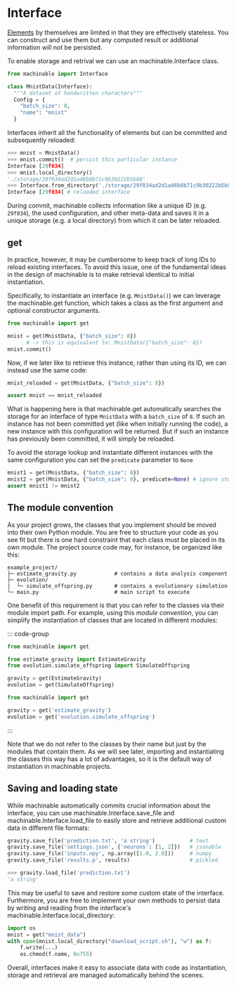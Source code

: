 # Interface

[Elements](./elements.md) by themselves are limited in that they are effectively stateless. You can construct and use them but any computed result or additional information will not be persisted. 

To enable storage and retrival we can use an <Pydoc>machinable.Interface</Pydoc> class.

```python
from machinable import Interface

class MnistData(Interface):
  """A dataset of handwritten characters"""
  Config = {
    "batch_size": 8,
    "name": "mnist"
  }
```

Interfaces inherit all the functionality of elements but can be committed and subsequently reloaded:

```python
>>> mnist = MnistData()
>>> mnist.commit()  # persist this particular instance
Interface [29f034]
>>> mnist.local_directory()
'./storage/29f034ad2d1a46b8b71c9b30222b5b88'
>>> Interface.from_directory('./storage/29f034ad2d1a46b8b71c9b30222b5b88')
Interface [29f034] # reloaded interface
```

During commit, machinable collects information like a unique ID (e.g. `29f034`), the used configuration, and other meta-data and saves it in a unique storage (e.g. a local directory) from which it can be later reloaded. 

## get

In practice, however, it may be cumbersome to keep track of long IDs to reload existing interfaces. To avoid this issue, one of the fundamental ideas in the design of machinable is to make retrieval identical to initial instantiation.

Specifically, to instantiate an interface (e.g. `MnistData()`) we can leverage the <Pydoc>machinable.get</Pydoc> function, which takes a class as the first argument and optional constructor arguments.

```python
from machinable import get

mnist = get(MnistData, {"batch_size": 8})
      # -> this is equivalent to: MnistData({"batch_size": 8})
mnist.commit()
```

Now, if we later like to retrieve this instance, rather than using its ID, we can instead use the same code:

```python
mnist_reloaded = get(MnistData, {"batch_size": 8})

assert mnist == mnist_reloaded
```

What is happening here is that <Pydoc caption="get()">machinable.get</Pydoc> automatically searches the storage for an interface of type `MnistData` with a `batch_size` of `8`. If such an instance has not been committed yet (like when initially running the code), a new instance with this configuration will be returned. But if such an instance has previously been committed, it will simply be reloaded.

To avoid the storage lookup and instantiate different instances with the same configuration you can set the `predicate` parameter to `None`

```python
mnist1 = get(MnistData, {"batch_size": 8})
mnist2 = get(MnistData, {"batch_size": 8}, predicate=None) # ignore storage
assert mnist1 != mnist2
```

## The module convention

As your project grows, the classes that you implement should be moved into their own Python module. You are free to structure your code as you see fit but there is one hard constraint that each class must be placed in its own module. The project source code may, for instance, be organized like this:

```
example_project/
├─ estimate_gravity.py            # contains a data analysis component
├─ evolution/                   
|  └─ simulate_offspring.py       # contains a evolutionary simulation
└─ main.py                        # main script to execute
```

One benefit of this requirement is that you can refer to the classes via their module import path.
For example, using this *module convention*, you can simplify the instantiation of classes that are located in different modules:

::: code-group

```python [main.py (before)]
from machinable import get

from estimate_gravity import EstimateGravity
from evolution.simulate_offspring import SimulateOffspring

gravity = get(EstimateGravity)
evolution = get(SimulateOffspring)
```

```python [main.py (using the module convention)]
from machinable import get

gravity = get('estimate_gravity')
evolution = get('evolution.simulate_offspring')
```

:::

Note that we do not refer to the classes by their name but just by the modules that contain them. As we will see later, importing and instantiating the classes this way has a lot of advantages, so it is the default way of instantiation in machinable projects.


## Saving and loading state

While machinable automatically commits crucial information about the interface, you can use <Pydoc>machinable.Interface.save_file</Pydoc> and <Pydoc>machinable.Interface.load_file</Pydoc> to easily store and retrieve additional custom data in different file formats:

```python
gravity.save_file('prediction.txt', 'a string')           # text
gravity.save_file('settings.json', {'neurons': [1, 2]})   # jsonable
gravity.save_file('inputs.npy', np.array([1.0, 2.0]))     # numpy
gravity.save_file('results.p', results)                   # pickled

>>> gravity.load_file('prediction.txt')
'a string'
```

This may be useful to save and restore some custom state of the interface. Furthermore, you are free to implement your own methods to persist data by writing and reading from the interface's <Pydoc caption="local_directory()">machinable.Interface.local_directory</Pydoc>:

```python
import os
mnist = get("mnist_data")
with open(mnist.local_directory("download_script.sh"), "w") as f:
    f.write(...)
    os.chmod(f.name, 0o755)
```

Overall, interfaces make it easy to associate data with code as instantiation, storage and retrieval are managed automatically behind the scenes.
